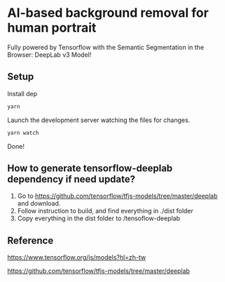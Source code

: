 # AI-based background removal for human portrait

Fully powered by Tensorflow with the Semantic Segmentation in the Browser: DeepLab v3 Model!

## Setup

Install dep

```sh
yarn
```

Launch the development server watching the files for changes.

```sh
yarn watch
```

Done!

## How to generate tensorflow-deeplab dependency if need update? 
1. Go to https://github.com/tensorflow/tfjs-models/tree/master/deeplab and download.
2. Follow instruction to build, and find everything in ./dist folder
3. Copy everything in the dist folder to /tensoflow-deeplab

## Reference
https://www.tensorflow.org/js/models?hl=zh-tw

https://github.com/tensorflow/tfjs-models/tree/master/deeplab

